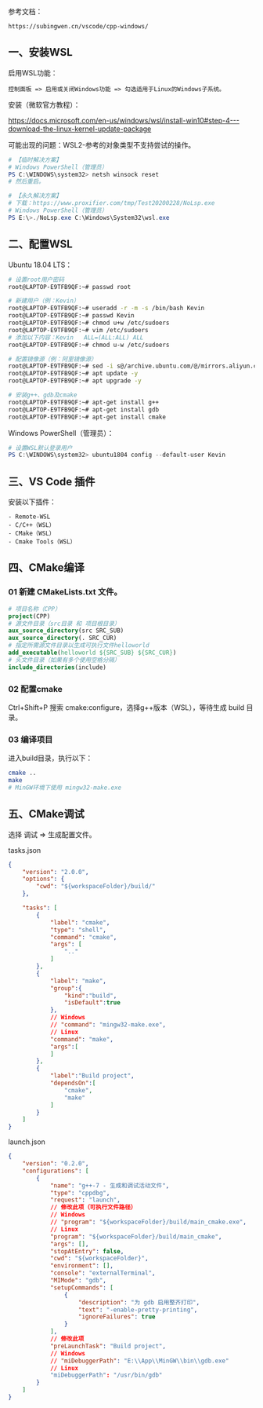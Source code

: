 参考文档：

```
https://subingwen.cn/vscode/cpp-windows/
```

## 一、安装WSL

启用WSL功能：

```
控制面板 => 启用或关闭Windows功能 => 勾选适用于Linux的Windows子系统。
```

安装（微软官方教程）：

https://docs.microsoft.com/en-us/windows/wsl/install-win10#step-4---download-the-linux-kernel-update-package

可能出现的问题：WSL2-参考的对象类型不支持尝试的操作。

```powershell
# 【临时解决方案】
# Windows PowerShell（管理员）
PS C:\WINDOWS\system32> netsh winsock reset
# 然后重启。

# 【永久解决方案】
# 下载：https://www.proxifier.com/tmp/Test20200228/NoLsp.exe
# Windows PowerShell（管理员）
PS E:\>./NoLsp.exe C:\Windows\System32\wsl.exe
```

## 二、配置WSL

Ubuntu 18.04 LTS：

```bash
# 设置root用户密码
root@LAPTOP-E9TFB9QF:~# passwd root

# 新建用户（例：Kevin）
root@LAPTOP-E9TFB9QF:~# useradd -r -m -s /bin/bash Kevin
root@LAPTOP-E9TFB9QF:~# passwd Kevin
root@LAPTOP-E9TFB9QF:~# chmod u+w /etc/sudoers
root@LAPTOP-E9TFB9QF:~# vim /etc/sudoers
# 添加以下内容：Kevin   ALL=(ALL:ALL) ALL
root@LAPTOP-E9TFB9QF:~# chmod u-w /etc/sudoers

# 配置镜像源（例：阿里镜像源）
root@LAPTOP-E9TFB9QF:~# sed -i s@/archive.ubuntu.com/@/mirrors.aliyun.com/@g /etc/apt/sources.list
root@LAPTOP-E9TFB9QF:~# apt update -y
root@LAPTOP-E9TFB9QF:~# apt upgrade -y

# 安装g++、gdb及cmake
root@LAPTOP-E9TFB9QF:~# apt-get install g++
root@LAPTOP-E9TFB9QF:~# apt-get install gdb
root@LAPTOP-E9TFB9QF:~# apt-get install cmake
```

Windows PowerShell（管理员）：

```powershell
# 设置WSL默认登录用户
PS C:\WINDOWS\system32> ubuntu1804 config --default-user Kevin
```

## 三、VS Code 插件

安装以下插件：

```
- Remote-WSL
- C/C++（WSL）
- CMake（WSL）
- Cmake Tools（WSL）
```

## 四、CMake编译

### 01 新建 CMakeLists.txt 文件。

```cmake
# 项目名称（CPP）
project(CPP)
# 源文件目录（src目录 和 项目根目录）
aux_source_directory(src SRC_SUB)
aux_source_directory(. SRC_CUR)
# 指定所需源文件目录以生成可执行文件helloworld
add_executable(helloworld ${SRC_SUB} ${SRC_CUR})
# 头文件目录（如果有多个使用空格分隔）
include_directories(include)
```

### 02 配置cmake

Ctrl+Shift+P 搜索 cmake:configure，选择g++版本（WSL），等待生成 build 目录。

### 03 编译项目

进入build目录，执行以下：

```bash
cmake ..
make
# MinGW环境下使用 mingw32-make.exe
```

## 五、CMake调试

选择 调试 => 生成配置文件。

tasks.json

```json
{
    "version": "2.0.0",
    "options": {
        "cwd": "${workspaceFolder}/build/"
    },

    "tasks": [
        {
            "label": "cmake",
            "type": "shell",
            "command": "cmake",
            "args": [
                ".."
            ]
        },
        {
            "label": "make",
            "group":{
                "kind":"build",
                "isDefault":true
            },
            // Windows
            // "command": "mingw32-make.exe",
            // Linux
            "command": "make",
            "args":[
            ]
        },
        {
            "label":"Build project",
            "dependsOn":[
                "cmake",
                "make"                
            ]
        }
    ]
}
```

launch.json

```json
{
    "version": "0.2.0",
    "configurations": [
        {
            "name": "g++-7 - 生成和调试活动文件",
            "type": "cppdbg",
            "request": "launch",
            // 修改此项（可执行文件路径）
            // Windows
            // "program": "${workspaceFolder}/build/main_cmake.exe",
            // Linux
            "program": "${workspaceFolder}/build/main_cmake",
            "args": [],
            "stopAtEntry": false,
            "cwd": "${workspaceFolder}",
            "environment": [],
            "console": "externalTerminal",
            "MIMode": "gdb",
            "setupCommands": [
                {
                    "description": "为 gdb 启用整齐打印",
                    "text": "-enable-pretty-printing",
                    "ignoreFailures": true
                }
            ],
            // 修改此项
            "preLaunchTask": "Build project",
            // Windows
            // "miDebuggerPath": "E:\\App\\MinGW\\bin\\gdb.exe"
            // Linux
            "miDebuggerPath": "/usr/bin/gdb"
        }
    ]
}
```


